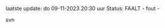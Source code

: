 laatste update: 
do 09-11-2023 20:30   uur 
Status: FAALT - fout - 
<div class="service R">svn</div>